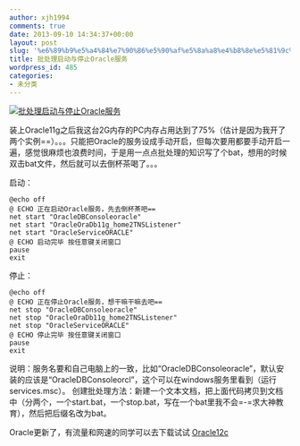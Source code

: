 ```yaml
---
author: xjh1994
comments: true
date: 2013-09-10 14:34:37+00:00
layout: post
slug: '%e6%89%b9%e5%a4%84%e7%90%86%e5%90%af%e5%8a%a8%e4%b8%8e%e5%81%9c%e6%ad%a2oracle%e6%9c%8d%e5%8a%a1'
title: 批处理启动与停止Oracle服务
wordpress_id: 485
categories:
- 未分类
---
```


[![批处理启动与停止Oracle服务](http://bcs.duapp.com/blogxjh/blog/cem0MNTWB1s661.jpg)](http://bcs.duapp.com/blogxjh/blog/cem0MNTWB1s661.jpg)

装上Oracle11g之后我这台2G内存的PC内存占用达到了75%（估计是因为我开了两个实例==）。。。只能把Oracle的服务设成手动开启，但每次要用都要手动开启一遍，感觉很麻烦也浪费时间，于是用一点点批处理的知识写了个bat，想用的时候双击bat文件，然后就可以去倒杯茶喝了。。。

启动：

    
    @echo off
    @ ECHO 正在启动Oracle服务，先去倒杯茶吧==
    net start "OracleDBConsoleoracle"
    net start "OracleOraDb11g_home2TNSListener"
    net start "OracleServiceORACLE"
    @ ECHO 启动完毕 按任意键关闭窗口
    pause
    exit


停止：

    
    @echo off
    @ ECHO 正在停止Oracle服务，想干嘛干嘛去吧==
    net stop "OracleDBConsoleoracle"
    net stop "OracleOraDb11g_home2TNSListener"
    net stop "OracleServiceORACLE"
    @ ECHO 停止完毕 按任意键关闭窗口
    pause
    exit


说明：服务名要和自己电脑上的一致，比如“OracleDBConsoleoracle”，默认安装的应该是“OracleDBConsoleorcl”，这个可以在windows服务里看到（运行services.msc）。
创建批处理方法：新建一个文本文档，把上面代码拷贝到文档中（分两个，一个start.bat，一个stop.bat，写在一个bat里我不会=-=求大神教育），然后把后缀名改为bat。

Oracle更新了，有流量和网速的同学可以去下载试试 [Oracle12c](http://www.oracle.com/technetwork/database/enterprise-edition/overview/index.html)
